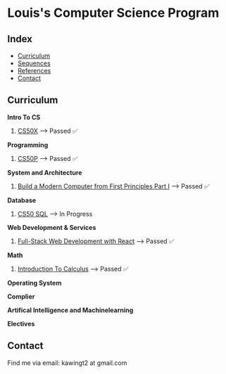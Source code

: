 # Louis's Computer Science Program

## Index

- [Curriculum](#Curriculum)
- [Sequences](#Sequences)
- [References](#References)
- [Contact](#Contact)

## Curriculum

**Intro To CS**

1. [CS50X](https://cs50.harvard.edu/x/2024/) --> Passed ✅

**Programming**

1. [CS50P](https://cs50.harvard.edu/python/2022/) --> Passed ✅

**System and Architecture**

1. [Build a Modern Computer from First Principles Part I]('https://www.coursera.org/search?query=Build%20a%20Modern%20Computer%20from%20First%20Principles%3A%20Nand%20to%20Tetris%20Part%20I') --> Passed ✅

**Database**

1. [CS50 SQL](https://cs50.harvard.edu/sql/2024/) --> In Progress

**Web Development & Services**

1. [Full-Stack Web Development with React](https://www.coursera.org/specializations/full-stack-react) --> Passed ✅

**Math**

1. [Introduction To Calculus](https://www.coursera.org/learn/introduction-to-calculus) --> Passed ✅


**Operating System**

**Complier**

**Artifical Intelligence and Machinelearning**

**Electives**


## Contact

Find me via email: kawingt2 at gmail.com
